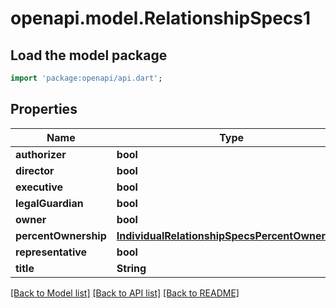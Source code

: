 # openapi.model.RelationshipSpecs1

## Load the model package
```dart
import 'package:openapi/api.dart';
```

## Properties
Name | Type | Description | Notes
------------ | ------------- | ------------- | -------------
**authorizer** | **bool** |  | [optional] 
**director** | **bool** |  | [optional] 
**executive** | **bool** |  | [optional] 
**legalGuardian** | **bool** |  | [optional] 
**owner** | **bool** |  | [optional] 
**percentOwnership** | [**IndividualRelationshipSpecsPercentOwnership**](IndividualRelationshipSpecsPercentOwnership.md) |  | [optional] 
**representative** | **bool** |  | [optional] 
**title** | **String** |  | [optional] 

[[Back to Model list]](../README.md#documentation-for-models) [[Back to API list]](../README.md#documentation-for-api-endpoints) [[Back to README]](../README.md)


